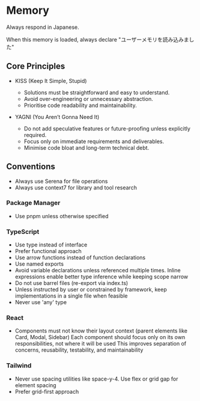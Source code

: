 # Memory

Always respond in Japanese.

When this memory is loaded, always declare "ユーザーメモリを読み込みました"

## Core Principles

- KISS (Keep It Simple, Stupid)

  - Solutions must be straightforward and easy to understand.
  - Avoid over-engineering or unnecessary abstraction.
  - Prioritise code readability and maintainability.

- YAGNI (You Aren’t Gonna Need It)
  - Do not add speculative features or future-proofing unless explicitly required.
  - Focus only on immediate requirements and deliverables.
  - Minimise code bloat and long-term technical debt.

## Conventions

- Always use Serena for file operations
- Always use context7 for library and tool research

### Package Manager

- Use pnpm unless otherwise specified

### TypeScript

- Use type instead of interface
- Prefer functional approach
- Use arrow functions instead of function declarations
- Use named exports
- Avoid variable declarations unless referenced multiple times. Inline expressions enable better type inference while keeping scope narrow
- Do not use barrel files (re-export via index.ts)
- Unless instructed by user or constrained by framework, keep implementations in a single file when feasible
- Never use 'any' type

### React

- Components must not know their layout context (parent elements like Card, Modal, Sidebar)
  Each component should focus only on its own responsibilities, not where it will be used
  This improves separation of concerns, reusability, testability, and maintainability

### Tailwind

- Never use spacing utilities like space-y-4. Use flex or grid gap for element spacing
- Prefer grid-first approach
